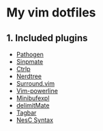 # My vim dotfiles

## 1. Included plugins
* [Pathogen](https://github.com/tpope/vim-pathogen)
* [Sinpmate](https://github.com/msanders/snipmate.vim)
* [Ctrlp](https://github.com/kien/ctrlp.vim)
* [Nerdtree](https://github.com/scrooloose/nerdtree)
* [Surround.vim](https://github.com/tpope/vim-surround)
* [Vim-powerline](https://github.com/Lokaltog/vim-powerline)
* [Minibufexpl](https://github.com/fholgado/minibufexpl.vim)
* [delimitMate](https://github.com/Raimondi/delimitMate)
* [Tagbar](https://github.com/majutsushi/tagbar)
* [NesC Syntax](https://github.com/vim-scripts/NesC-Syntax-Highlighting)
[]()
[]()
[]()
[]()
